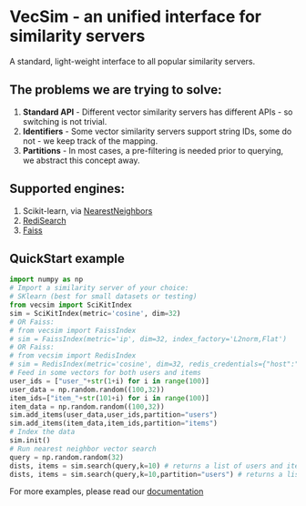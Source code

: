 # VecSim - an unified interface for similarity servers
A standard, light-weight interface to all popular similarity servers.

## The problems we are trying to solve:
1. **Standard API** - Different vector similarity servers has different APIs - so switching is not trivial.
1. **Identifiers** - Some vector similarity servers support string IDs, some do not - we keep track of the mapping.
1. **Partitions** - In most cases, a pre-filtering is needed prior to querying, we abstract this concept away.

## Supported engines:
1. Scikit-learn, via [NearestNeighbors](https://scikit-learn.org/stable/modules/generated/sklearn.neighbors.NearestNeighbors.html)
1. [RediSearch](https://redis.io/docs/stack/search/reference/vectors/)
1. [Faiss](https://github.com/facebookresearch/faiss)


## QuickStart example
```python
import numpy as np
# Import a similarity server of your choice:
# SKlearn (best for small datasets or testing)
from vecsim import SciKitIndex
sim = SciKitIndex(metric='cosine', dim=32)
# OR Faiss:
# from vecsim import FaissIndex
# sim = FaissIndex(metric='ip', dim=32, index_factory='L2norm,Flat')
# OR Faiss:
# from vecsim import RedisIndex
# sim = RedisIndex(metric='cosine', dim=32, redis_credentials={"host":"127.0.0.1", "port": 6379}, overwrite=True)
# Feed in some vectors for both users and items
user_ids = ["user_"+str(1+i) for i in range(100)]
user_data = np.random.random((100,32))
item_ids=["item_"+str(101+i) for i in range(100)]
item_data = np.random.random((100,32))
sim.add_items(user_data,user_ids,partition="users")
sim.add_items(item_data,item_ids,partition="items")
# Index the data
sim.init()
# Run nearest neighbor vector search
query = np.random.random(32)
dists, items = sim.search(query,k=10) # returns a list of users and items
dists, items = sim.search(query,k=10,partition="users") # returns a list of only users
```

For more examples, please read our [documentation](https://vecsim.readthedocs.io/)